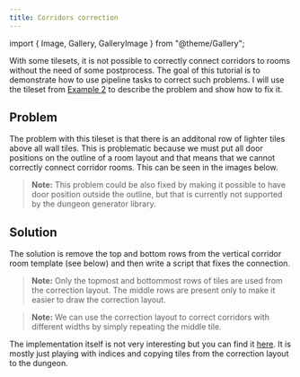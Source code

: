 ```yaml
---
title: Corridors correction
---
```


import { Image, Gallery, GalleryImage } from "@theme/Gallery";

With some tilesets, it is not possible to correctly connect corridors to rooms without the need of some postprocess. The goal of this tutorial is to demonstrate how to use pipeline tasks to correct such problems. I will use the tileset from [Example 2](example2.md) to describe the problem and show how to fix it.

## Problem

The problem with this tileset is that there is an additonal row of lighter tiles above all wall tiles. This is problematic because we must put all door positions on the outline of a room layout and that means that we cannot correctly connect corridor rooms. This can be seen in the images below.

<Gallery cols={2} fixedHeight>
    <GalleryImage src="img/original/example2_room1.png" caption="Basic room template" />
    <GalleryImage src="img/original/example2_wrong_corridor.png" caption="Incorrent vertical corridor" />
    <GalleryImage src="img/original/example2_wrong_corridor2.png" caption="Incorrect connection" />
    <GalleryImage src="img/original/example2_wrong_corridor3.png" caption="Incorrect connection" />
</Gallery>

> **Note:** This problem could be also fixed by making it possible to have door position outside the outline, but that is currently not supported by the dungeon generator library. 

## Solution

The solution is remove the top and bottom rows from the vertical corridor room template (see below) and then write a script that fixes the connection.

<Gallery cols={2} fixedHeight>
    <GalleryImage src="img/original/example2_corridor_vertical.png" caption="Correct vertical corridor" />
    <GalleryImage src="img/original/corridors_correction_before_fix.png" caption="Before correction" />
    <GalleryImage src="img/original/corridors_correction_layout.png" caption="Correction layout" />
</Gallery>

> **Note:** Only the topmost and bottommost rows of tiles are used from the correction layout. The middle rows are present only to make it easier to draw the correction layout.

> **Note:** We can use the correction layout to correct corridors with different widths by simply repeating the middle tile.

The implementation itself is not very interesting but you can find it [here](https://github.com/OndrejNepozitek/ProceduralLevelGenerator-Unity/blob/master/Assets/ProceduralLevelGenerator/Examples/Example2/Pipeline%20tasks/CorridorsCorrectionConfig.cs). It is mostly just playing with indices and copying tiles from the correction layout to the dungeon.
